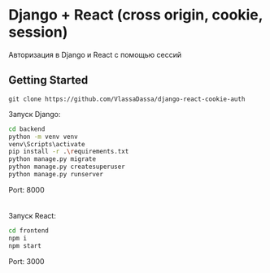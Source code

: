 # Django + React (cross origin, cookie, session)

Авторизация в Django и React с помощью сессий

## Getting Started

```
git clone https://github.com/VlassaDassa/django-react-cookie-auth
```

Запуск Django:

```sh
cd backend
python -m venv venv
venv\Scripts\activate
pip install -r .\requirements.txt
python manage.py migrate
python manage.py createsuperuser
python manage.py runserver
```
Port: 8000
<br>
<br>
<br>
Запуск React:

```sh
cd frontend
npm i
npm start
```
Port: 3000


